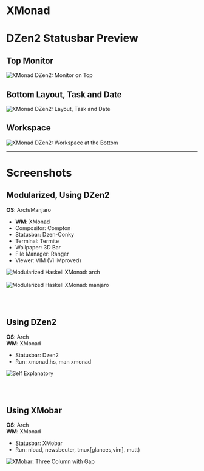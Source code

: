 XMonad
=====================

# DZen2 Statusbar Preview

## Top Monitor

![XMonad DZen2: Monitor on Top][dzen-top]

## Bottom Layout, Task and Date

![XMonad DZen2: Layout, Task and Date][dzen-bottom]

## Workspace

![XMonad DZen2: Workspace at the Bottom][dzen-workspace]

-- -- --

# Screenshots

## Modularized, Using DZen2

<strong>OS</strong>: Arch/Manjaro<br>
  + <strong>WM</strong>: XMonad<br>
  + Compositor: Compton<br>
  + Statusbar: Dzen-Conky<br>
  + Terminal: Termite<br>
  + Wallpaper: 3D Bar<br>
  + File Manager: Ranger<br>
  + Viewer: VIM (Vi IMproved)

![Modularized Haskell XMonad: arch][picasa-ss-xmonad-1]
<br/><br/>
![Modularized Haskell XMonad: manjaro][picasa-ss-xmonad-2]

<br/><br/>

## Using DZen2

<strong>OS</strong>: Arch<br>
<strong>WM</strong>: XMonad<br>
  + Statusbar: Dzen2<br>
  + Run: xmonad.hs, man xmonad

![Self Explanatory][picasa-ss-self-explanatory]

<br/><br/>

## Using XMobar

<strong>OS</strong>: Arch<br>
<strong>WM</strong>: XMonad<br>
  + Statusbar: XMobar<br>
  + Run: nload, newsbeuter, tmux[glances,vim], mutt)

![XMobar: Three Column with Gap][picasa-ss-xmobar-threecolumns-gap]


[picasa-ss-xmobar-threecolumns-gap]: https://lh3.googleusercontent.com/-2IkVXzKSn3Q/Vz2mpPdfJiI/AAAAAAAAAPg/-oDI1U8y-DEGrl9UK51udhjF18Nel2WSwCCo/s0/xmonad-xmobar-threecolumn.png

[picasa-ss-self-explanatory]: https://lh3.googleusercontent.com/-VDWvJwgHlL4/Vz2mh_HDNkI/AAAAAAAAAO8/lZ-OnxAfSDwvrYoYZeoBPl_bdKVS06S5wCCo/s0/xmonad-self-explanatory.png

[picasa-ss-xmonad-1]: https://lh3.googleusercontent.com/-wvBpvtxgRoM/Vzmdogxu8DI/AAAAAAAAAMk/MJHotl2DFJsIOLPMODDehnAQD_IR581uwCCo/s0/modularized-xmonad-1.png

[picasa-ss-xmonad-2]: https://lh3.googleusercontent.com/-q_oRSCjFDUo/Vzmdor9QKPI/AAAAAAAAAMk/0H8i6r-gjbohji9LCSG3ThMrUfS6rgC2QCCo/s0/modularized-xmonad-2.png


[dzen-top]: https://github.com/epsi-rns/dotfiles/blob/master/xmonad/readme/dzen-top.png
[dzen-bottom]: https://github.com/epsi-rns/dotfiles/blob/master/xmonad/readme/dzen-bottom.png
[dzen-workspace]: https://github.com/epsi-rns/dotfiles/blob/master/xmonad/readme/dzen-workspace.png
